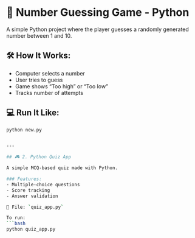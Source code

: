 # 🎯 Number Guessing Game - Python

A simple Python project where the player guesses a randomly generated number between 1 and 10.

## 🛠 How It Works:
- Computer selects a number
- User tries to guess
- Game shows “Too high” or “Too low”
- Tracks number of attempts

## 💻 Run It Like:
```bash
python new.py


---

## 🎮 2. Python Quiz App

A simple MCQ-based quiz made with Python.

### Features:
- Multiple-choice questions
- Score tracking
- Answer validation

📂 File: `quiz_app.py`

To run:
```bash
python quiz_app.py


